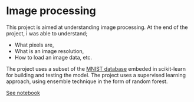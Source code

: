 # Image processing
This project is aimed at understanding image processing. At the end of the project, i was able to understand;
- What pixels are,
- What is an image resolution,
- How to load an image data, etc.

The project uses a subset of the [MNIST database](https://en.wikipedia.org/wiki/MNIST_database) embeded in scikit-learn for building and testing the model.
The project uses a supervised learning approach, using ensemble technique in the form of random forest.

[See notebook](https://github.com/eedriz99/cogrammar-DS-c7/blob/main/task22/mnist_task.ipynb)
